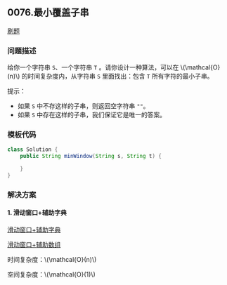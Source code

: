 <script src="https://cdn.bootcss.com/mathjax/2.7.7/MathJax.js?config=TeX-AMS-MML_HTMLorMML"></script>

## 0076.最小覆盖子串

[刷题](qu0076/solu/Solution.java)

### 问题描述

给你一个字符串 `S`、一个字符串 `T` 。请你设计一种算法，可以在 \\(\mathcal{O}(n)\\) 的时间复杂度内，从字符串 `S` 里面找出：包含 `T` 所有字符的最小子串。

提示：

* 如果 `S` 中不存这样的子串，则返回空字符串 `""`。
* 如果 `S` 中存在这样的子串，我们保证它是唯一的答案。

### 模板代码

``` java
class Solution {
    public String minWindow(String s, String t) {

    }
}
```

### 解决方案

#### 1. 滑动窗口+辅助字典

[滑动窗口+辅助字典](qu0076/solu1/Solution.java)

[滑动窗口+辅助数组](qu0076/solu2/Solution.java)

时间复杂度：\\(\mathcal{O}(n)\\)

空间复杂度：\\(\mathcal{O}(1)\\)

